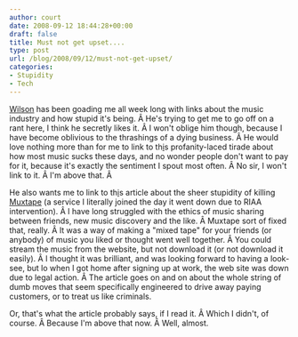 ```yaml
---
author: court
date: 2008-09-12 18:44:28+00:00
draft: false
title: Must not get upset....
type: post
url: /blog/2008/09/12/must-not-get-upset/
categories:
- Stupidity
- Tech
---
```


[Wilson](http://robertwilsonphoto.com/) has been goading me all week long with links about the music industry and how stupid it's being. Â He's trying to get me to go off on a rant here, I think he secretly likes it. Â I won't oblige him though, because I have become oblivious to the thrashings of a dying business. Â He would love nothing more than for me to link to th[i](http://torrentfreak.com/slipknot-frontman-says-record-labels-cause-piracy-080910/)s profanity-laced tirade about how most music sucks these days, and no wonder people don't want to pay for it, because it's exactly the sentiment I spout most often. Â No sir, I won't link to it. Â I'm above that. Â 

He also wants me to link to th[i](http://adage.com/mediaworks/article?article_id=130766)s article about the sheer stupidity of killing [Muxtape](http://muxtape.com/) (a service I literally joined the day it went down due to RIAA intervention). Â I have long struggled with the ethics of music sharing between friends, new music discovery and the like. Â Muxtape sort of fixed that, really. Â It was a way of making a "mixed tape" for your friends (or anybody) of music you liked or thought went well together. Â You could stream the music from the website, but not download it (or not download it easily). Â I thought it was brilliant, and was looking forward to having a look-see, but lo when I got home after signing up at work, the web site was down due to legal action. Â The article goes on and on about the whole string of dumb moves that seem specifically engineered to drive away paying customers, or to treat us like criminals.

Or, that's what the article probably says, if I read it. Â Which I didn't, of course. Â Because I'm above that now. Â Well, almost.
